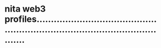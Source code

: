 # nita web3 profiles......................................................................................................

